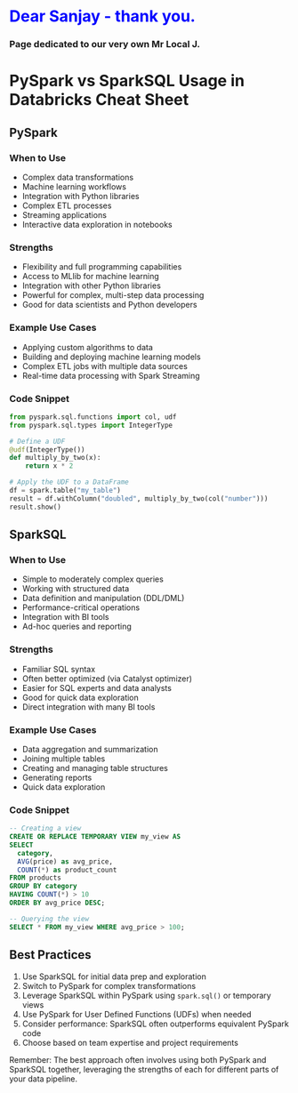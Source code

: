 # <span style="color:blue"> Dear Sanjay - thank you.</span>
### Page dedicated to our very own Mr Local J. 

# PySpark vs SparkSQL Usage in Databricks Cheat Sheet

## PySpark

### When to Use
- Complex data transformations
- Machine learning workflows
- Integration with Python libraries
- Complex ETL processes
- Streaming applications
- Interactive data exploration in notebooks

### Strengths
- Flexibility and full programming capabilities
- Access to MLlib for machine learning
- Integration with other Python libraries
- Powerful for complex, multi-step data processing
- Good for data scientists and Python developers

### Example Use Cases
- Applying custom algorithms to data
- Building and deploying machine learning models
- Complex ETL jobs with multiple data sources
- Real-time data processing with Spark Streaming

### Code Snippet
```python
from pyspark.sql.functions import col, udf
from pyspark.sql.types import IntegerType

# Define a UDF
@udf(IntegerType())
def multiply_by_two(x):
    return x * 2

# Apply the UDF to a DataFrame
df = spark.table("my_table")
result = df.withColumn("doubled", multiply_by_two(col("number")))
result.show()
```

## SparkSQL

### When to Use
- Simple to moderately complex queries
- Working with structured data
- Data definition and manipulation (DDL/DML)
- Performance-critical operations
- Integration with BI tools
- Ad-hoc queries and reporting

### Strengths
- Familiar SQL syntax
- Often better optimized (via Catalyst optimizer)
- Easier for SQL experts and data analysts
- Good for quick data exploration
- Direct integration with many BI tools

### Example Use Cases
- Data aggregation and summarization
- Joining multiple tables
- Creating and managing table structures
- Generating reports
- Quick data exploration

### Code Snippet
```sql
-- Creating a view
CREATE OR REPLACE TEMPORARY VIEW my_view AS
SELECT 
  category,
  AVG(price) as avg_price,
  COUNT(*) as product_count
FROM products
GROUP BY category
HAVING COUNT(*) > 10
ORDER BY avg_price DESC;

-- Querying the view
SELECT * FROM my_view WHERE avg_price > 100;
```

## Best Practices
1. Use SparkSQL for initial data prep and exploration
2. Switch to PySpark for complex transformations
3. Leverage SparkSQL within PySpark using `spark.sql()` or temporary views
4. Use PySpark for User Defined Functions (UDFs) when needed
5. Consider performance: SparkSQL often outperforms equivalent PySpark code
6. Choose based on team expertise and project requirements

Remember: The best approach often involves using both PySpark and SparkSQL together, leveraging the strengths of each for different parts of your data pipeline.
